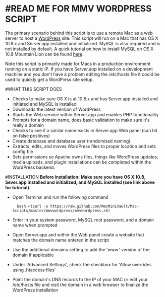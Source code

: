 #READ ME FOR MMV WORDPRESS SCRIPT
===========

The primary scenario behind this script is to use a remote Mac as a web server to host a [WordPress](http://www.wordpress.org) site.  This script will run on a Mac that has OS X 10.8.x and Server.app installed and initialized.  MySQL is also required and is not installed by default.  A quick tutorial on how to install MySQL on OS X 10.8 Mountain Lion can be found [here](http://www.macminivault.com/mysql-mountain-lion/). 

Note this script is primarily made for Macs in a production environment running on a static IP.  If you have Server.app installed on a development machine and you don't have a problem editing the /etc/hosts file it could be used to quickly get a WordPress site setup.

#WHAT THIS SCRIPT DOES
+ Checks to make sure OS X is at 10.8.x and has Server.app installed and initiated and MySQL is installed
+ Downloads the latest version of WordPress
+ Starts the Web service within Server.app and enables PHP functionality
+ Prompts for a domain name, does basic validation to make sure it's really a domain
+ Checks to see if a similar name exists in Server.app Web panel (can hit on false positives)
+ Create database and database user (randomized naming)
+ Extracts, edits, and moves WordPress files to proper location and sets config file
+ Sets permissions so Apache owns files, things like WordPress updates, media uploads, and plugin installations can be completed within the WordPress backend.

#INSTALLATION
**Before installation: Make sure you have OS X 10.8, Sever.app installed and initialized, and MySQL installed (see link above for tutorial).**

+ Open Terminal and run the following command

        bash <(curl -s https://raw.github.com/MacMiniVault/Mac-Scripts/master/mmvwordpress/mmvwordpress.sh)

+ Enter in your system password, MySQL root password, and a domain name when prompted
+ Open Server.app and within the Web panel create a website that matches the domain name entered in the script
+ Use the additional domains setting to add the 'www.' version of the domain if applicable
+ Under 'Advanced Settings', check the checkbox for 'Allow overrides using .htaccess files'
+ Point the domain's DNS records to the IP of your MAC or edit your /etc/hosts file and visit the domain in a web browser to finalize the WordPress installation